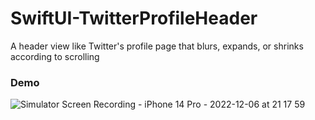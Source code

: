 # SwiftUI-TwitterProfileHeader
A header view like Twitter's profile page that blurs, expands, or shrinks according to scrolling

### Demo

![Simulator Screen Recording - iPhone 14 Pro - 2022-12-06 at 21 17 59](https://user-images.githubusercontent.com/114917347/205911799-a9dc62c8-b264-4ad0-a4bd-42e7b7df7163.gif)
